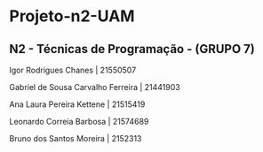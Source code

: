 # Projeto-n2-UAM



N2 - Técnicas de Programação - (GRUPO 7)
--------------------------------------------------------------------------------------

Igor Rodrigues Chanes | 21550507

Gabriel de Sousa Carvalho Ferreira | 21441903

Ana Laura Pereira Kettene | 21515419

Leonardo Correia Barbosa | 21574689

Bruno dos Santos Moreira | 2152313
